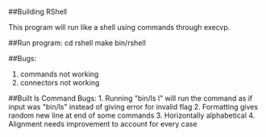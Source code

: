 ##Building RShell

This program will run like a shell using commands through execvp.

##Run program:	cd rshell
		make
		bin/rshell

##Bugs:
1. commands not working
2. connectors not working

##Built ls Command
Bugs:
	1. Running "bin/ls l" will run the command as if input was "bin/ls" instead of giving error for invalid flag
	2. Formatting gives random new line at end of some commands
	3. Horizontally alphabetical
	4. Alignment needs improvement to account for every case
